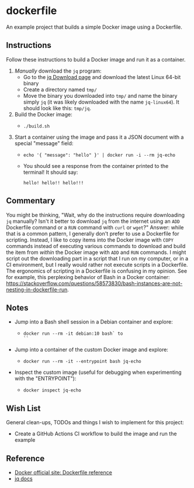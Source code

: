 # dockerfile

An example project that builds a simple Docker image using a Dockerfile.


## Instructions

Follow these instructions to build a Docker image and run it as a container.

1. *Manually* download the `jq` program:
   * Go to the [jq Download page](https://stedolan.github.io/jq/download/) and download the latest Linux 64-bit binary
   * Create a directory named `tmp/`
   * Move the binary you downloaded into `tmp/` and name the binary simply `jq` (it was likely downloaded with the name
    `jq-linux64`). It should look like this: `tmp/jq`.
2. Build the Docker image:
   * ```shell
     ./build.sh
     ```
3. Start a container using the image and pass it a JSON document with a special "message" field:
   * ```shell
     echo '{ "message": "hello" }' | docker run -i --rm jq-echo
     ```
   * You should see a response from the container printed to the terminal! It should say:
     ```text
     hello! hello!! hello!!!
     ```


## Commentary

You might be thinking, "Wait, why do the instructions require downloading `jq` manually? Isn't it better to download `jq`
from the internet using an `ADD` Dockerfile command or a `RUN` command with `curl` or `wget`?" Answer: while that is a
common pattern, I generally don't prefer to use a Dockerfile for scripting. Instead, I like to copy items into the Docker
image with `COPY` commands instead of executing various commands to download and build the item from *within* the Docker
image with `ADD` and `RUN` commands. I might script out the downloading part in a script that I run on my computer, or
in a CI environment, but I really would rather not execute scripts in a Dockerfile. The ergonomics of scripting in a
Dockerfile is confusing in my opinion. See for example, this perplexing behavior of Bash in a Docker container:
<https://stackoverflow.com/questions/58573830/bash-instances-are-not-nesting-in-dockerfile-run>.  


## Notes

* Jump into a Bash shell session in a Debian container and explore:
  * ```shell
    docker run --rm -it debian:10 bash` to
    ``
* Jump into a container of the custom Docker image and explore:
  * ```shell
    docker run --rm -it --entrypoint bash jq-echo
    ```
* Inspect the custom image (useful for debugging when experimenting with the "ENTRYPOINT"):
  * ```shell
    docker inspect jq-echo
    ```


## Wish List

General clean-ups, TODOs and things I wish to implement for this project:

* Create a GitHub Actions CI workflow to build the image and run the example  


## Reference

* [Docker official site: Dockerfile reference](https://docs.docker.com/engine/reference/builder/)
* [jq docs](https://stedolan.github.io/jq/manual/)

